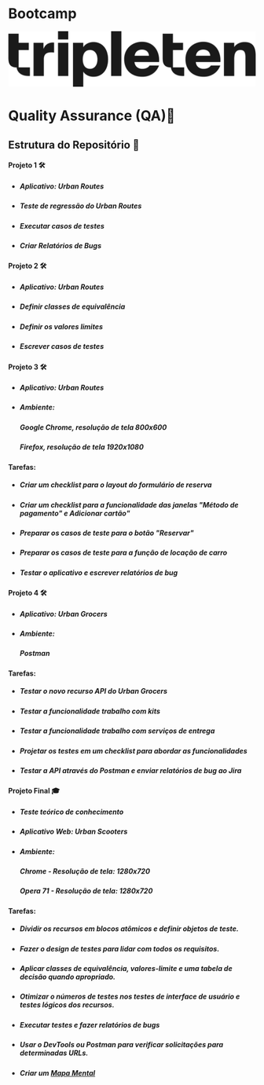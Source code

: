 # Bootcamp
<img src="imagens\tripletenqa.png">

# Quality Assurance (QA)🎯

## Estrutura do Repositório 📁

#### Projeto 1 🛠️

- ##### Aplicativo: Urban Routes 
- ##### Teste de regressão do Urban Routes 
- ##### Executar casos de testes 
- ##### Criar Relatórios de Bugs  
  
#### Projeto 2 🛠️

- ##### Aplicativo: Urban Routes
- ##### Definir classes de equivalência
- ##### Definir os valores limites
- ##### Escrever casos de testes

#### Projeto 3 🛠️

- ##### Aplicativo: Urban Routes
- ##### Ambiente:
  ##### Google Chrome, resolução de tela 800x600
  ##### Firefox, resolução de tela 1920x1080
#### Tarefas:
- ##### Criar um checklist para o layout do formulário de reserva
- ##### Criar um checklist para a funcionalidade das janelas "Método de pagamento" e Adicionar cartão"
- ##### Preparar os casos de teste para o botão "Reservar"
- ##### Preparar os casos de teste para a função de locação de carro
- ##### Testar o aplicativo e escrever relatórios de bug 

#### Projeto 4 🛠️

- ##### Aplicativo: Urban Grocers 
- ##### Ambiente:
  ##### Postman
#### Tarefas:
- ##### Testar o novo recurso API do Urban Grocers
- ##### Testar a funcionalidade trabalho com kits
- ##### Testar a funcionalidade trabalho com serviços de entrega
- ##### Projetar os testes em um checklist para abordar as funcionalidades
- ##### Testar a API através do Postman e enviar relatórios de bug ao Jira

#### Projeto Final 🎓

- ##### Teste teórico de conhecimento
- ##### Aplicativo Web: Urban Scooters
- ##### Ambiente:
  ##### Chrome - Resolução de tela: 1280x720
  ##### Opera 71 - Resolução de tela: 1280x720
#### Tarefas:
- ##### Dividir os recursos em blocos atômicos e definir objetos de teste.
- ##### Fazer o design de testes para lidar com todos os requisitos.
- ##### Aplicar classes de equivalência, valores-limite e uma tabela de decisão quando apropriado.
- ##### Otimizar o números de testes nos testes de interface de usuário e testes lógicos dos recursos.
- ##### Executar testes e fazer relatórios de bugs
- ##### Usar o DevTools ou Postman para verificar solicitações para determinadas URLs.
- ##### Criar um [Mapa Mental](https://drive.google.com/file/d/1jGHN7-4xRM6nhzVvvAkhpEQb0g89rVKi/view?usp=sharing)